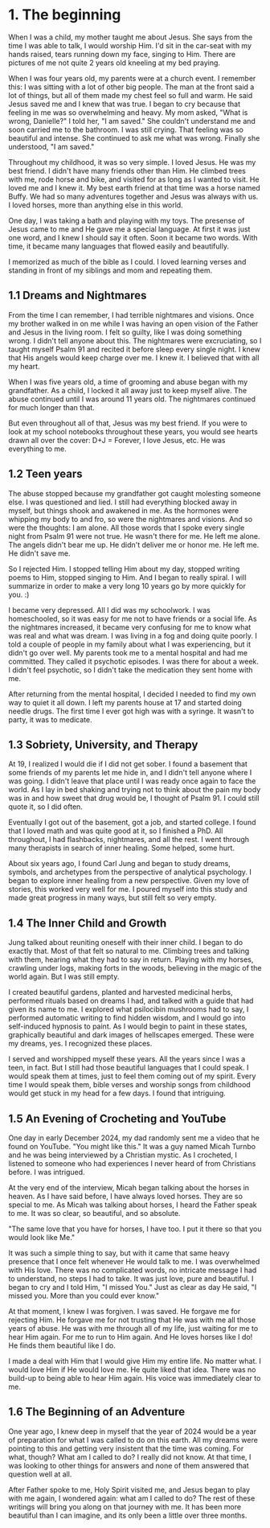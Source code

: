 # 1. The beginning

When I was a child, my mother taught me about Jesus. She says from the time I was able to talk, I would worship Him. I'd sit in the car-seat with my hands raised, tears running down my face, singing to Him. There are pictures of me not quite 2 years old kneeling at my bed praying.

When I was four years old, my parents were at a church event. I remember this: I was sitting with a lot of other big people. The man at the front said a lot of things, but all of them made my chest feel so full and warm. He said Jesus saved me and I knew that was true. I began to cry because that feeling in me was so overwhelming and heavy. My mom asked, "What is wrong, Danielle?" I told her, "I am saved." She couldn't understand me and soon carried me to the bathroom. I was still crying. That feeling was so beautiful and intense. She continued to ask me what was wrong. Finally she understood, "I am saved."

Throughout my childhood, it was so very simple. I loved Jesus. He was my best friend. I didn't have many friends other than Him. He climbed trees with me, rode horse and bike, and visited for as long as I wanted to visit. He loved me and I knew it. My best earth friend at that time was a horse named Buffy. We had so many adventures together and Jesus was always with us. I loved horses, more than anything else in this world. 

One day, I was taking a bath and playing with my toys. The presense of Jesus came to me and He gave me a special language. At first it was just one word, and I knew I should say it often. Soon it became two words. With time, it became many languages that flowed easily and beautifully.

I memorized as much of the bible as I could. I loved learning verses and standing in front of my siblings and mom and repeating them. 

## 1.1 Dreams and Nightmares
From the time I can remember, I had terrible nightmares and visions. Once my brother walked in on me while I was having an open vision of the Father and Jesus in the living room. I felt so guilty, like I was doing something wrong. I didn't tell anyone about this. The nightmares were excruciating, so I taught myself Psalm 91 and recited it before sleep every single night. I knew that His angels would keep charge over me. I knew it. I believed that with all my heart.

When I was five years old, a time of grooming and abuse began with my grandfather. As a child, I locked it all away just to keep myself alive. The abuse continued until I was around 11 years old. The nightmares continued for much longer than that.

But even throughout all of that, Jesus was my best friend. If you were to look at my school notebooks throughout these years, you would see hearts drawn all over the cover: D+J = Forever, I love Jesus, etc. He was everything to me. 

## 1.2 Teen years
The abuse stopped because my grandfather got caught molesting someone else. I was questioned and lied. I still had everything blocked away in myself, but things shook and awakened in me. As the hormones were whipping my body to and fro, so were the nightmares and visions. And so were the thoughts: I am alone. All those words that I spoke every single night from Psalm 91 were not true. He wasn't there for me. He left me alone. The angels didn't bear me up. He didn't deliver me or honor me. He left me. He didn't save me.

So I rejected Him. I stopped telling Him about my day, stopped writing poems to Him, stopped singing to Him. And I began to really spiral. I will summarize in order to make a very long 10 years go by more quickly for you. :)

I became very depressed. All I did was my schoolwork. I was homeschooled, so it was easy for me not to have friends or a social life.  As the nightmares increased, it became very confusing for me to know what was real and what was dream. I was living in a fog and doing quite poorly. I told a couple of people in my family about what I was experiencing, but it didn't go over well. My parents took me to a mental hospital and had me committed. They called it psychotic episodes. I was there for about a week. I didn't feel psychotic, so I didn't take the medication they sent home with me.

After returning from the mental hospital, I decided I needed to find my own way to quiet it all down. I left my parents house at 17 and started doing needle drugs. The first time I ever got high was with a syringe. It wasn't to party, it was to medicate.

## 1.3 Sobriety, University, and Therapy
At 19, I realized I would die if I did not get sober. I found a basement that some friends of my parents let me hide in, and I didn't tell anyone where I was going. I didn't leave that place until I was ready once again to face the world. As I lay in bed shaking and trying not to think about the pain my body was in and how sweet that drug would be, I thought of Psalm 91. I could still quote it, so I did often.

Eventually I got out of the basement, got a job, and started college. I found that I loved math and was quite good at it, so I finished a PhD. All throughout, I had flashbacks, nightmares, and all the rest. I went through many therapists in search of inner healing. Some helped, some hurt.

About six years ago, I found Carl Jung and began to study dreams, symbols, and archetypes from the perspective of analytical psychology. I began to explore inner healing from a new perspective. Given my love of stories, this worked very well for me. I poured myself into this study and made great progress in many ways, but still felt so very empty.

## 1.4 The Inner Child and Growth 
Jung talked about reuniting oneself with their inner child. I began to do exactly that. Most of that felt so natural to me. Climbing trees and talking with them, hearing what they had to say in return. Playing with my horses, crawling under logs, making forts in the woods, believing in the magic of the world again. But I was still empty.

I created beautiful gardens, planted and harvested medicinal herbs, performed rituals based on dreams I had, and talked with a guide that had given its name to me. I explored what psilocibin mushrooms had to say, I performed automatic writing to find hidden wisdom, and I would go into self-induced hypnosis to paint. As I would begin to paint in these states, graphically beautiful and dark images of hellscapes emerged. These were my dreams, yes. I recognized these places.

I served and worshipped myself these years. All the years since I was a teen, in fact. But I still had those beautiful languages that I could speak. I would speak them at times, just to feel them coming out of my spirit. Every time I would speak them, bible verses and worship songs from childhood would get stuck in my head for a few days. I found that intriguing.

## 1.5 An Evening of Crocheting and YouTube
One day in early December 2024, my dad randomly sent me a video that he found on YouTube. "You might like this." It was a guy named Micah Turnbo and he was being interviewed by a Christian mystic. As I crocheted, I listened to someone who had experiences I never heard of from Christians before. I was intrigued.

At the very end of the interview, Micah began talking about the horses in heaven. As I have said before, I have always loved horses. They are so special to me. As Micah was talking about horses, I heard the Father speak to me. It was so clear, so beautiful, and so absolute.

"The same love that you have for horses, I have too. I put it there so that you would look like Me."

It was such a simple thing to say, but with it came that same heavy presence that I once felt whenever He would talk to me. I was overwhelmed with His love. There was no complicated words, no intricate message I had to understand, no steps I had to take. It was just love, pure and beautiful. I began to cry and I told Him, "I missed You." Just as clear as day He said, "I missed you. More than you could ever know."

At that moment, I knew I was forgiven. I was saved. He forgave me for rejecting Him. He forgave me for not trusting that He was with me all those years of abuse. He was with me through all of my life, just waiting for me to hear Him again. For me to run to Him again. And He loves horses like I do! He finds them beautiful like I do. 

I made a deal with Him that I would give Him my entire life. No matter what. I would love Him if He would love me. He quite liked that idea. There was no build-up to being able to hear Him again. His voice was immediately clear to me.

## 1.6 The Beginning of an Adventure
One year ago, I knew deep in myself that the year of 2024 would be a year of preparation for what I was called to do on this earth. All my dreams were pointing to this and getting very insistent that the time was coming. For what, though? What am I called to do? I really did not know. At that time, I was looking to other things for answers and none of them answered that question well at all.

After Father spoke to me, Holy Spirit visited me, and Jesus began to play with me again, I wondered again: what am I called to do? The rest of these writings will bring you along on that journey with me. It has been more beautiful than I can imagine, and its only been a little over three months.
